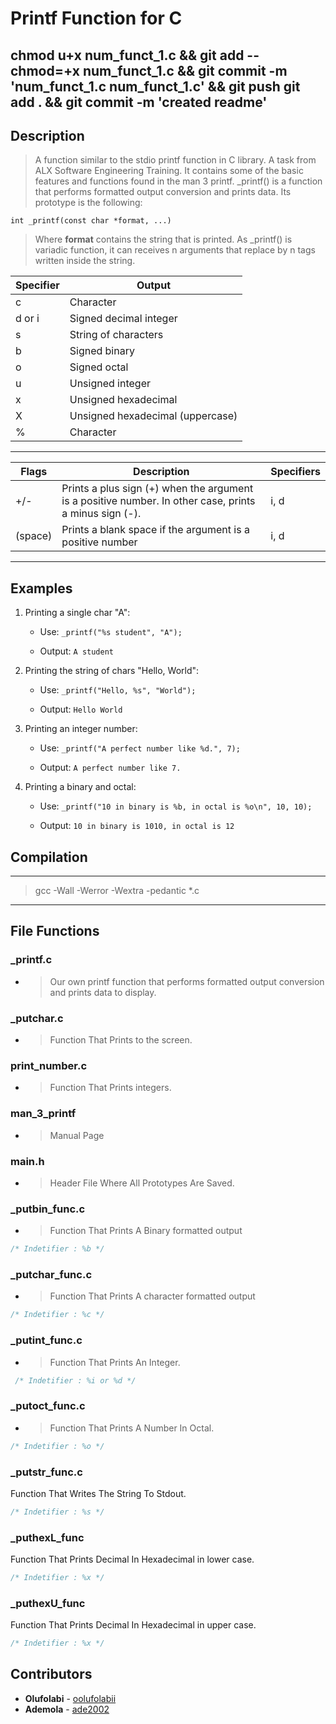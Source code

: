 # Printf Function for C
chmod u+x num_funct_1.c && git add --chmod=+x num_funct_1.c && git commit -m 'num_funct_1.c num_funct_1.c' && git push
git add . && git commit -m 'created readme'
---

## Description

> A function similar to the stdio printf function in C library. A task from ALX Software Engineering Training.
>It contains some of the basic features and functions found in the man 3 printf.
>_printf() is a function that performs formatted output conversion and prints data. Its prototype is the following:

    int _printf(const char *format, ...)

>Where **format** contains the string that is printed. As _printf() is variadic function, it can receives n arguments that replace by n tags written inside the string.

| Specifier | Output |
| ------------- | ------------- |
| c  | Character  |
| d or i | Signed decimal integer |
| s  | String of characters  |
| b  | Signed binary  |
| o  | Signed octal  |
| u  | Unsigned integer  |
| x  | Unsigned hexadecimal  |
| X  | Unsigned hexadecimal (uppercase)  |
| %  | Character  |

---

| Flags | Description | Specifiers |
| ------------- | ------------- | ------------- |
| +/-  | Prints a plus sign (+) when the argument is a positive number. In other case, prints a minus sign (-). | i, d |
| (space) | Prints a blank space if the argument is a positive number | i, d |

---

## Examples

1. Printing a single char "A":
    + Use: `_printf("%s student", "A");`

    + Output: `A student`

2. Printing the string of chars "Hello, World":
    + Use: `_printf("Hello, %s", "World");`

    + Output: `Hello World`

3. Printing an integer number:
    + Use: `_printf("A perfect number like %d.", 7);`

    + Output: `A perfect number like 7.`

4. Printing a binary and octal:

    + Use: `_printf("10 in binary is %b, in octal is %o\n", 10, 10);`

    + Output: `10 in binary is 1010, in octal is 12`

## Compilation

---
> gcc -Wall -Werror -Wextra -pedantic *.c

---

## File Functions

### _printf.c

+ >Our own printf function that performs formatted output conversion and prints data to display.

### _putchar.c

+ >Function That Prints to the screen.

### print_number.c

+ >Function That Prints integers.

### man_3_printf

+ >Manual Page

### main.h

+ >Header File Where All Prototypes Are Saved.

### _putbin_func.c

+ >Function That Prints A Binary formatted output

```c
/* Indetifier : %b */
```

### _putchar_func.c

+ >Function That Prints A character formatted output

``` c
/* Indetifier : %c */
```

### _putint_func.c

+ >Function That Prints An Integer.

```c
 /* Indetifier : %i or %d */
```

### _putoct_func.c

+ >Function That Prints A Number In Octal.

```c
/* Indetifier : %o */
```

### _putstr_func.c

Function That Writes The String To Stdout.

```c
/* Indetifier : %s */
```

### _puthexL_func
Function That Prints Decimal In Hexadecimal in lower case.
```c
/* Indetifier : %x */
```

### _puthexU_func
Function That Prints Decimal In Hexadecimal in upper case.
```c
/* Indetifier : %x */
```

## Contributors

+ **Olufolabi** - [oolufolabii](github.com/oolufolabii/)
+ **Ademola** - [ade2002](https://github.com/Ade2002/)
